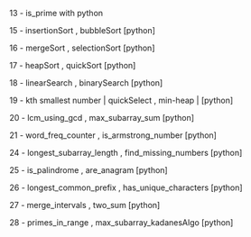 13 - is_prime with python

15 - insertionSort , bubbleSort [python]

16 - mergeSort , selectionSort [python]

17 - heapSort , quickSort [python]

18 - linearSearch , binarySearch [python]

19 - kth smallest number | quickSelect , min-heap | [python]

20 - lcm_using_gcd , max_subarray_sum [python]

21 - word_freq_counter , is_armstrong_number [python]

24 - longest_subarray_length , find_missing_numbers [python]

25 - is_palindrome , are_anagram [python]

26 - longest_common_prefix , has_unique_characters [python]

27 - merge_intervals , two_sum [python]

28 - primes_in_range , max_subarray_kadanesAlgo [python]

